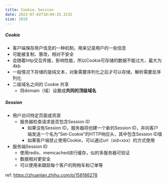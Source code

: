 ```yaml
---
title: Cookie、Session
date: 2023-07-02T10:04:15.323Z
size: 1018
---
```

##### Cookie

- 客户端保存用户信息的一种机制，用来记录用户的一些信息
- 可能被复制、篡改，相对不安全
- 会随着http交互传接，影响性能，所以Cookie可存储的数据不能过大，最大为4kb
- 一般情况下存储的是纯文本，对象需要序列化之后才可以存储，解析需要反序列化
- 二级域名之间的 Cookie 共享
  - 将domain（域）设置成**共同的顶级域名**

##### Session

- 用户访问特定页面或资源
	- 服务器检查请求是否包含Session ID
		- 如果没有Session ID，服务器将创建一个新的Session ID，并向客户端发送一个名为"Set-Cookie"的HTTP响应头，其中包含Session ID值
		- 如果客户端禁止使用Cookie，可以通过url（sid=xxx）的方式使用
- 服务端Session ID
	- 使用redis、memcached进行缓存，似的多服务器可验证
	- 数据相对更安全
	- 可以使用来跟踪每个客户的购物车和订单等


ref: 
https://zhuanlan.zhihu.com/p/158186278
